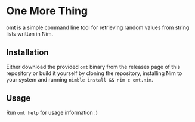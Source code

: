 # One More Thing

omt is a simple command line tool for retrieving random values from string lists written in Nim.

## Installation

Either download the provided `omt` binary from the releases page of this repository
or build it yourself by cloning the repository, installing Nim to your system and
running `nimble install && nim c omt.nim`.

## Usage

Run `omt help` for usage information :)
